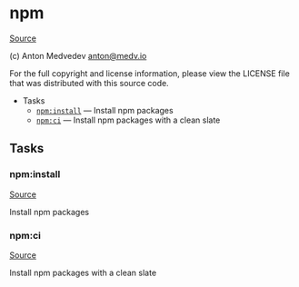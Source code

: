 <!-- DO NOT EDIT THIS FILE! -->
<!-- Instead edit contrib/npm.php -->
<!-- Then run bin/docgen -->

# npm

[Source](contrib/npm.php)

(c) Anton Medvedev <anton@medv.io>

For the full copyright and license information, please view the LICENSE
file that was distributed with this source code.


* Tasks
  * [`npm:install`](#npm:install) — Install npm packages
  * [`npm:ci`](#npm:ci) — Install npm packages with a clean slate


## Tasks
### npm:install
[Source](contrib/npm.php#L15)

Install npm packages



### npm:ci
[Source](contrib/npm.php#L31)

Install npm packages with a clean slate



